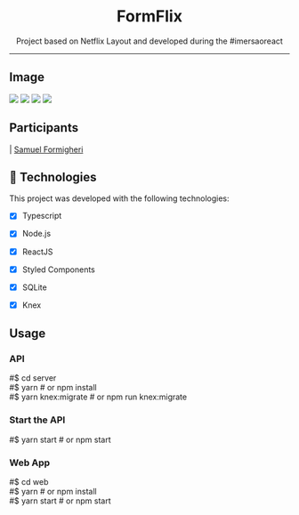 <h1 align="center">
FormFlix
</h1>

<p align="center">Project based on Netflix Layout and developed during the #imersaoreact</p>

<hr>

## Image

<img src ="https://user-images.githubusercontent.com/62508848/89136201-dc422b00-d508-11ea-900f-70cfc910a9e9.png">

<img src ="https://user-images.githubusercontent.com/62508848/89136212-e7955680-d508-11ea-9f5d-1d5b036b6a42.png">

<img src ="https://user-images.githubusercontent.com/62508848/89136222-f11ebe80-d508-11ea-9965-ba381c8e0de8.png">

<img src ="https://user-images.githubusercontent.com/62508848/89136265-2f1be280-d509-11ea-8bd1-e090d7ad97dd.png">

## Participants

| [Samuel Formigheri](https://github.com/SamuelFormigheri)

## 🚀 Technologies

This project was developed with the following technologies:

- [x] Typescript

- [x] Node.js

- [x] ReactJS

- [x] Styled Components

- [x] SQLite

- [x] Knex


## Usage

 ### API
  #$ cd server
  <br />#$ yarn # or npm install
  <br />#$ yarn knex:migrate # or npm run knex:migrate

 ### Start the API
  #$ yarn start # or npm start

 ### Web App
  #$ cd web
  <br />#$ yarn # or npm install
  <br />#$ yarn start # or npm start
